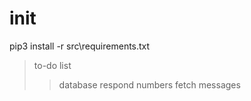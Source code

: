 # init

pip3 install -r src\requirements.txt

> to-do list 
>
> > database 
> > respond numbers
> > fetch messages
